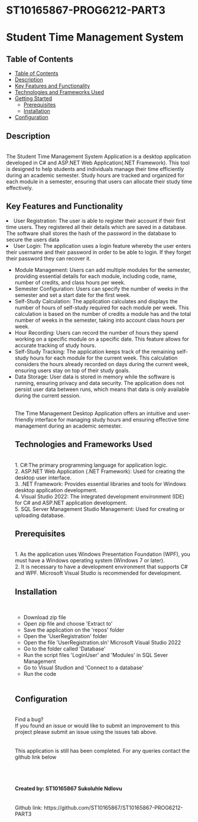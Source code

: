 # ST10165867-PROG6212-PART3
# Student Time Management System

## Table of Contents
  - [Table of Contents](#table-of-contents)
  - [Description](#description)
  - [Key Features and Functionality](#key-features-and-functionality)
  - [Technologies and Frameworks Used](#technologies-and-frameworks-used)
  - [Getting Started](#getting-started)
    - [Prerequisites](#prerequisites)
    - [Installation](#installation)
  - [Configuration](#configuration)
  

## Description
<br>The Student Time Management System Application is a desktop application developed in C# and ASP.NET Web Application(.NET Framework). This tool is designed to help students and individuals manage their time efficiently during an academic semester. Study hours are tracked and organized for each module in a semester, ensuring that users can allocate their study time effectively.<br>

## Key Features and Functionality<br>

<li>User Registration: The user is able to register their account if their first time users. They registered all their details which are saved in a database. The software shall stores the hash of the password in the database to secure the users data</li>
</ul>

<li>User Login: The application uses a login feature whereby the user enters their username and their password in order to be able to login. If they forget their password they can recover it.</li>

<ul><li>Module Management: Users can add multiple modules for the semester, providing essential details for each module, including code, name, number of credits, and class hours per week.</li>

<li>Semester Configuration: Users can specify the number of weeks in the semester and set a start date for the first week.</li>

<li>Self-Study Calculation: The application calculates and displays the number of hours of self-study required for each module per week. This calculation is based on the number of credits a module has and the total number of weeks in the semester, taking into account class hours per week.</li>

<li>Hour Recording: Users can record the number of hours they spend working on a specific module on a specific date. This feature allows for accurate tracking of study hours.</li>

<li>Self-Study Tracking: The application keeps track of the remaining self-study hours for each module for the current week. This calculation considers the hours already recorded on days during the current week, ensuring users stay on top of their study goals.</li>

<li>Data Storage: User data is stored in memory while the software is running, ensuring privacy and data security. The application does not persist user data between runs, which means that data is only available during the current session.</li>

<br>The Time Management Desktop Application offers an intuitive and user-friendly interface for managing study hours and ensuring effective time management during an academic semester.


## Technologies and Frameworks Used 
<br>
1. C#:The primary programming language for application logic.<br>
2. ASP.NET Web Application (.NET Framework): Used for creating the desktop user interface.<br>
3. .NET Framework: Provides essential libraries and tools for Windows desktop application development.<br>
4. Visual Studio 2022: The integrated development environment (IDE) for C# and ASP.NET application development.<br>
5. SQL Server Management Studio Management: Used for creating or uploading database.<br>


## Prerequisites
<br>
1. As the application uses Windows Presentation Foundation (WPF), you must have a Windows operating system (Windows 7 or later).<br>
2. It is necessary to have a development environment that supports C# and WPF. Microsoft Visual Studio is recommended for development.<br>

## Installation
<br>
<ul>
<li>Download zip file</li>
<li>Open zip file and choose 'Extract to'
<li>Save the application on the 'repos' folder</li>
<li>Open the 'UserRegistration' folder</li>
<li>Open the file 'UserRegistration.sln' Microsoft Visual Studio 2022</li>
<li>Go to the folder called 'Database'</li>
<li>Run the script files 'LoginUser' and 'Modules' in SQL Sever Management</li>
<li>Go to Visual Studion and 'Connect to a database' </li>
<li>Run the code</li>
<br>
</ul>

## Configuration
<br>
Find a bug?<br>
If you found an issue or would like to submit an improvement to this project please submit an issue using the issues tab above.
<br><br>
<br>
This application is still has been completed. For any queries contact the github link below

<br><br>
<h4>Created by: ST10165867 Sukoluhle Ndlovu</h4>
<br> Github link: https://github.com/ST10165867/ST10165867-PROG6212-PART3
